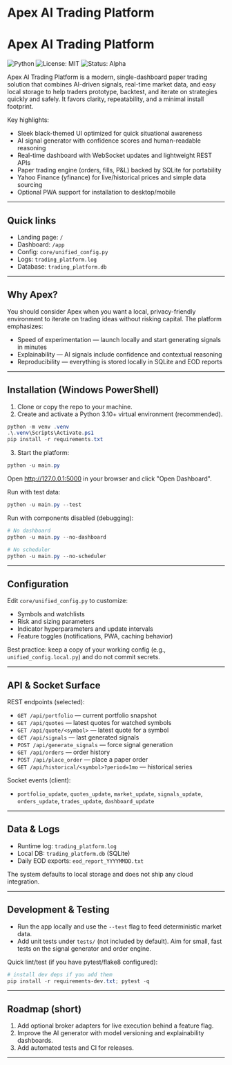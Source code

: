 # Apex AI Trading Platform

# Apex AI Trading Platform

![Python](https://img.shields.io/badge/python-3.10%2B-blue) ![License: MIT](https://img.shields.io/badge/license-MIT-green) ![Status: Alpha](https://img.shields.io/badge/status-alpha-orange)

Apex AI Trading Platform is a modern, single-dashboard paper trading solution that combines AI-driven signals, real-time market data, and easy local storage to help traders prototype, backtest, and iterate on strategies quickly and safely. It favors clarity, repeatability, and a minimal install footprint.

Key highlights:
- Sleek black-themed UI optimized for quick situational awareness
- AI signal generator with confidence scores and human-readable reasoning
- Real-time dashboard with WebSocket updates and lightweight REST APIs
- Paper trading engine (orders, fills, P&L) backed by SQLite for portability
- Yahoo Finance (yfinance) for live/historical prices and simple data sourcing
- Optional PWA support for installation to desktop/mobile

---

## Quick links

- Landing page: `/`
- Dashboard: `/app`
- Config: `core/unified_config.py`
- Logs: `trading_platform.log`
- Database: `trading_platform.db`

---

## Why Apex?

You should consider Apex when you want a local, privacy-friendly environment to iterate on trading ideas without risking capital. The platform emphasizes:

- Speed of experimentation — launch locally and start generating signals in minutes
- Explainability — AI signals include confidence and contextual reasoning
- Reproducibility — everything is stored locally in SQLite and EOD reports

---

## Installation (Windows PowerShell)

1. Clone or copy the repo to your machine.
2. Create and activate a Python 3.10+ virtual environment (recommended).

```powershell
python -m venv .venv
.\.venv\Scripts\Activate.ps1
pip install -r requirements.txt
```

3. Start the platform:

```powershell
python -u main.py
```

Open http://127.0.0.1:5000 in your browser and click "Open Dashboard".

Run with test data:

```powershell
python -u main.py --test
```

Run with components disabled (debugging):

```powershell
# No dashboard
python -u main.py --no-dashboard

# No scheduler
python -u main.py --no-scheduler
```

---

## Configuration

Edit `core/unified_config.py` to customize:
- Symbols and watchlists
- Risk and sizing parameters
- Indicator hyperparameters and update intervals
- Feature toggles (notifications, PWA, caching behavior)

Best practice: keep a copy of your working config (e.g., `unified_config.local.py`) and do not commit secrets.

---

## API & Socket Surface

REST endpoints (selected):

- `GET /api/portfolio` — current portfolio snapshot
- `GET /api/quotes` — latest quotes for watched symbols
- `GET /api/quote/<symbol>` — latest quote for a symbol
- `GET /api/signals` — last generated signals
- `POST /api/generate_signals` — force signal generation
- `GET /api/orders` — order history
- `POST /api/place_order` — place a paper order
- `GET /api/historical/<symbol>?period=1mo` — historical series

Socket events (client):
- `portfolio_update`, `quotes_update`, `market_update`, `signals_update`, `orders_update`, `trades_update`, `dashboard_update`

---

## Data & Logs

- Runtime log: `trading_platform.log`
- Local DB: `trading_platform.db` (SQLite)
- Daily EOD exports: `eod_report_YYYYMMDD.txt`

The system defaults to local storage and does not ship any cloud integration.

---

## Development & Testing

- Run the app locally and use the `--test` flag to feed deterministic market data.
- Add unit tests under `tests/` (not included by default). Aim for small, fast tests on the signal generator and order engine.

Quick lint/test (if you have pytest/flake8 configured):

```powershell
# install dev deps if you add them
pip install -r requirements-dev.txt; pytest -q
```

---

## Roadmap (short)

1. Add optional broker adapters for live execution behind a feature flag.
2. Improve the AI generator with model versioning and explainability dashboards.
3. Add automated tests and CI for releases.

---

